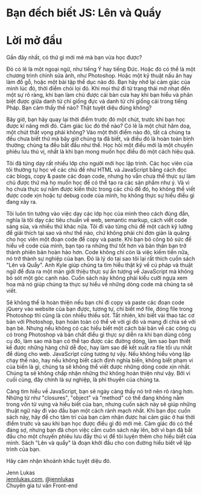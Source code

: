 # Bạn đếch biết JS: Lên và Quẩy
# Lời mở đầu 

Gần đây nhất, có thứ gì mới mẻ mà bạn vừa học được?

Đó có lẽ là một ngoại ngữ, như tiếng Ý hay tiếng Đức. Hoặc đó có thể là một chương trình chỉnh sửa ảnh, như Photoshop. Hoặc một kỹ thuật nấu ăn hay làm đồ gỗ, hoặc một bài tập thể dục nào đó. Bạn hãy nhớ lại cảm giác của mình lúc đó, thời điểm chói lọi đó. Khi mọi thứ đi từ trạng thái mờ nhạt đến một sự rõ ràng, khi bạn làm chủ được cái bàn cưa hay khi bạn hiểu và phân biệt được giữa danh từ chỉ giống đực và danh từ chỉ giống cái trong tiếng Pháp. Bạn cảm thấy thế nào? Thật tuyệt diệu đúng không?

Bây giờ, bạn hãy quay lại thời điểm trước đó một chút, trước khi bạn học được kĩ năng mới đó. Cảm giác lúc đó thế nào? Có lẽ là một chút hăm doạ, một chút thất vọng phải không? Vào một thời điểm nào đó, tất cả chúng ta đều chưa biết thứ mà bây giờ chúng ta đã biết, và điều đó là hoàn toàn bình thường; chúng ta đều bắt đầu như thế. Học hỏi một điều mới là một chuyến phiêu lưu thú vị, nhất là khi bạn mong muốn học điều đó một cách hiệu quả.

Tôi đã từng dạy rất nhiều lớp cho người mới học lập trình. Các học viên của tôi thường tự học về các chủ đề như HTML và JavaScript bằng cách đọc các blogs, copy & paste các đoạn code, nhưng họ vẫn chưa thể thực sự làm chủ được thứ mà họ muốn học để có thể tạo ra các sản phẩm như ý. Và vì họ chưa thực sự nắm được kiến thức trong các chủ đề đó, họ không thể viết được code xịn hoặc tự debug code của mình, họ không thực sự hiểu điều gì đang xảy ra.

Tôi luôn tin tưởng vào việc dạy các lớp học của mình theo cách đúng đắn, nghĩa là tôi dạy các tiêu chuẩn về web, semantic markup, cách viết code sáng sủa, và nhiều thứ khác nữa. Tôi đi vào từng chủ đề một cách kỹ lưỡng để giải thích tại sao và như thế nào, chứ không phải chỉ đơn giản là quăng cho học viên một đoạn code để copy và paste. Khi bạn bỏ công bỏ sức để hiểu về code của mình, bạn tạo ra những thứ tốt hơn và bản thân bạn trở thành phiên bản hoàn hảo hơn. Code không chỉ còn là việc kiếm tiền nữa, nó trở thành sự nghiệp của bạn. Đó là lý do tại sao tôi lại rất thích cuốn sách "Lên và Quẩy". Anh Kyle giúp chúng ta tìm hiểu thật kỹ về cú pháp và thuật ngữ để đưa ra một màn giới thiệu thực sự ấn tượng về JavaScript mà không bỏ sót một góc cạnh nào. Cuốn sách này không phải kiểu cưỡi ngựa xem hoa mà nó giúp chúng ta thực sự hiểu về những dòng code mà chúng ta sẽ viết.
  
Sẽ không thể là hoàn thiện nếu bạn chỉ đi copy và paste các đoạn code jQuery vào website của bạn được, tương tự, chỉ biết mở file, đóng file trong Photoshop thì cũng là còn nhiều thiếu sót. Tất nhiên, khi biết vài thao tác cơ bản với Photoshop, bạn hoàn toàn có thể vẽ vời gì đó và mang đi chia sẻ với bạn bè. Nhưng nếu không có các hiểu biết một cách bài bản về các công cụ có trong Photoshop và bản chất điều gì thực sự diễn ra khi bạn dùng công cụ đó, làm sao mà bạn có thể tạo được các đường dóng, làm sao bạn thiết kế được những hàng chữ dễ đọc, hay làm sao để kết xuất ra file tối ưu nhất để dùng cho web. JavaScript cũng tương tự vậy. Nếu không hiểu vòng lặp chạy thế nào, hay nếu không biết cách định nghĩa biến, không biết phạm vi của biến là gì, chúng ta sẽ không thể viết được những dòng code xịn nhất. Chúng ta sẽ không chấp nhận những thứ không hoàn thiện như vậy. Bởi vì cuối cùng, đây chính là sự nghiệp, là phi thuyền của chúng ta.

Càng tìm hiểu về JavaScript, bạn sẽ ngày càng thấy nó trở nên rõ ràng hơn. Những từ như "closures", "object" và "method" có thể đang không nằm trong vốn từ vựng và hiểu biết của bạn, nhưng cuốn sách này sẽ giúp những thuật ngữ này đi vào đầu bạn một cách rành mạch nhất. Khi bạn đọc cuốn sách này, hãy để cho tâm trí của bạn cảm nhận được hai cảm giác ở hai thời điểm trước và sau khi bạn học được điều gì đó mới mẻ. Cảm giác đó có thể đáng sợ, nhưng bạn đã chọn việc cầm cuốn sách này lên, bởi vì bạn đã bắt đầu cho một chuyến phiêu lưu đầy thú vị để tôi luyện thêm cho hiểu biết của mình. Sách "Lên và quẩy" là đoạn khởi đầu cho con đường hiểu biết về lập trình của bạn.

Hãy cảm nhận khoảnh khắc tuyệt diệu đó.

Jenn Lukas<br>
[jennlukas.com](http://jennlukas.com/), [@jennlukas](https://twitter.com/jennlukas)<br>
Chuyên gia tư vấn Front-end
